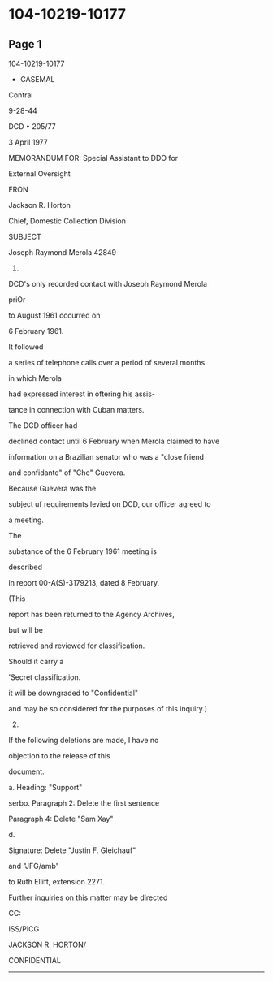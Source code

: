 # 104-10219-10177

## Page 1

104-10219-10177

- CASEMAL

Contral

9-28-44

DCD • 205/77

3 April 1977

MEMORANDUM FOR: Special Assistant to DDO for

External Oversight

FRON

Jackson R. Horton

Chief, Domestic Collection Division

SUBJECT

Joseph Raymond Merola 42849

1.

DCD's only recorded contact with Joseph Raymond Merola

priOr

to August 1961 occurred on

6 February 1961.

It followed

a series of telephone calls over a period of several months

in which Merola

had expressed interest in oftering his assis-

tance in connection with Cuban matters.

The DCD officer had

declined contact until 6 February when Merola claimed to have

information on a Brazilian senator who was a "close friend

and confidante" of "Che" Guevera.

Because Guevera was the

subject uf requirements levied on DCD, our officer agreed to

a meeting.

The

substance of the 6 February 1961 meeting is

described

in report 00-A(S)-3179213, dated 8 February.

(This

report has been returned to the Agency Archives,

but will be

retrieved and reviewed for classification.

Should it carry a

'Secret classification.

it will be downgraded to "Confidential"

and may be so considered for the purposes of this inquiry.)

2.

If the following deletions are made, I have no

objection to the release of this

document.

a. Heading: "Support"

serbo. Paragraph 2: Delete the first sentence

Paragraph 4: Delete "Sam Xay"

d.

Signature: Delete "Justin F. Gleichauf"

and "JFG/amb"

to Ruth Ellift, extension 2271.

Further inquiries on this matter may be directed

CC:

ISS/PICG

JACKSON R. HORTON/

CONFIDENTIAL

---

